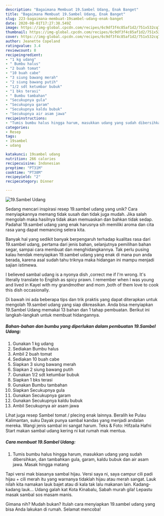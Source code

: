 ```yaml
---
description: "Bagaimana Membuat 19.Sambel Udang, Enak Banget"
title: "Bagaimana Membuat 19.Sambel Udang, Enak Banget"
slug: 223-bagaimana-membuat-19sambel-udang-enak-banget
date: 2020-08-01T17:27:38.549Z
image: https://img-global.cpcdn.com/recipes/6c9df3f4c85af1d2/751x532cq70/19sambel-udang-foto-resep-utama.jpg
thumbnail: https://img-global.cpcdn.com/recipes/6c9df3f4c85af1d2/751x532cq70/19sambel-udang-foto-resep-utama.jpg
cover: https://img-global.cpcdn.com/recipes/6c9df3f4c85af1d2/751x532cq70/19sambel-udang-foto-resep-utama.jpg
author: Jeanette Copeland
ratingvalue: 3.4
reviewcount: 8
recipeingredient:
- "1 kg udang"
- " Bumbu halus"
- "2 buah tomat"
- "10 buah cabe"
- "3 siung bawang merah"
- "2 siung bawang putih"
- "1/2 sdt ketumbar bubuk"
- "1 bks terasi"
- " Bumbu tambahan"
- "Secukupnya gula"
- "Secukupnya garam"
- "Secukupnya kaldu bubuk"
- "Secukupnya air asam jawa"
recipeinstructions:
- "Tumis bumbu halus hingga harum, masukkan udang yang sudah dibersihkan, dan tambahkan gula, garam, kaldu bubuk dan air asam jawa. Masak hingga matang"
categories:
- Resep
tags:
- 19sambel
- udang

katakunci: 19sambel udang 
nutrition: 266 calories
recipecuisine: Indonesian
preptime: "PT31M"
cooktime: "PT38M"
recipeyield: "2"
recipecategory: Dinner

---
```



![19.Sambel Udang](https://img-global.cpcdn.com/recipes/6c9df3f4c85af1d2/751x532cq70/19sambel-udang-foto-resep-utama.jpg)

Sedang mencari inspirasi resep 19.sambel udang yang unik? Cara menyiapkannya memang tidak susah dan tidak juga mudah. Jika salah mengolah maka hasilnya tidak akan memuaskan dan bahkan tidak sedap. Padahal 19.sambel udang yang enak harusnya sih memiliki aroma dan cita rasa yang dapat memancing selera kita.

Banyak hal yang sedikit banyak berpengaruh terhadap kualitas rasa dari 19.sambel udang, pertama dari jenis bahan, selanjutnya pemilihan bahan segar, sampai cara membuat dan menghidangkannya. Tak perlu pusing kalau hendak menyiapkan 19.sambel udang yang enak di mana pun anda berada, karena asal sudah tahu triknya maka hidangan ini mampu menjadi sajian istimewa.

I believed sambal udang is a nyonya dish ,correct me if I&#39;m wrong. It&#39;s literally translate to English as spicy prawn. I remember when I was young and lived in Kayel with my grandmother and mom ,both of them love to cook this dish occasionally.


Di bawah ini ada beberapa tips dan trik praktis yang dapat diterapkan untuk mengolah 19.sambel udang yang siap dikreasikan. Anda bisa menyiapkan 19.Sambel Udang memakai 13 bahan dan 1 tahap pembuatan. Berikut ini langkah-langkah untuk membuat hidangannya.

<!--inarticleads1-->

##### Bahan-bahan dan bumbu yang diperlukan dalam pembuatan 19.Sambel Udang:

1. Gunakan 1 kg udang
1. Sediakan  Bumbu halus
1. Ambil 2 buah tomat
1. Sediakan 10 buah cabe
1. Siapkan 3 siung bawang merah
1. Siapkan 2 siung bawang putih
1. Gunakan 1/2 sdt ketumbar bubuk
1. Siapkan 1 bks terasi
1. Gunakan  Bumbu tambahan
1. Siapkan Secukupnya gula
1. Gunakan Secukupnya garam
1. Gunakan Secukupnya kaldu bubuk
1. Ambil Secukupnya air asam jawa


Lihat juga resep Sambel tomat / plecing enak lainnya. Beralih ke Pulau Kalimantan, suku Dayak punya sambal kandas yang menjadi andalan mereka. Wangi jenis sambal ini sangat harum. Teks &amp; Foto: Hifzaila Hafni Start makan sambal udang kering ni kat rumah mak mentua. 

<!--inarticleads2-->

##### Cara membuat 19.Sambel Udang:

1. Tumis bumbu halus hingga harum, masukkan udang yang sudah dibersihkan, dan tambahkan gula, garam, kaldu bubuk dan air asam jawa. Masak hingga matang


Tapi versi mak biasanya sambal hijau. Versi saya ni, saya campur cili padi hijau + cili merah itu yang warnanya tidaklah hijau atau merah sangat. Lauk nilah kita namakan lauk bajet atau di kala tak lalu makanan lain. Kadang-kadang lauk… Udang galah kat Kota Kinabalu, Sabah murah gila! Lepastu masak sambal sos masam manis. 

Gimana nih? Mudah bukan? Itulah cara menyiapkan 19.sambel udang yang bisa Anda lakukan di rumah. Selamat mencoba!
